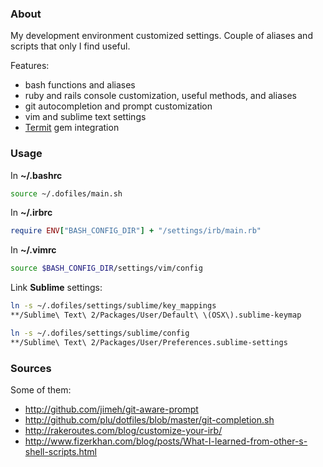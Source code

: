 ### About

My development environment customized settings. Couple of aliases and scripts that only I find useful.

Features:
* bash functions and aliases
* ruby and rails console customization, useful methods, and aliases
* git autocompletion and prompt customization
* vim and sublime text settings
* [Termit](https://github.com/pawurb/termit) gem integration

### Usage

In **~/.bashrc**
```bash
source ~/.dofiles/main.sh
```

In **~/.irbrc**
```ruby
require ENV["BASH_CONFIG_DIR"] + "/settings/irb/main.rb"
```

In **~/.vimrc**
```bash
source $BASH_CONFIG_DIR/settings/vim/config
```

Link **Sublime** settings:
```bash
ln -s ~/.dofiles/settings/sublime/key_mappings
**/Sublime\ Text\ 2/Packages/User/Default\ \(OSX\).sublime-keymap

ln -s ~/.dofiles/settings/sublime/config
**/Sublime\ Text\ 2/Packages/User/Preferences.sublime-settings
```

### Sources

Some of them:

* http://github.com/jimeh/git-aware-prompt
* http://github.com/plu/dotfiles/blob/master/git-completion.sh
* http://rakeroutes.com/blog/customize-your-irb/
* http://www.fizerkhan.com/blog/posts/What-I-learned-from-other-s-shell-scripts.html

